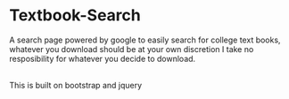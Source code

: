 # Textbook-Search

A search page powered by google to easily search for college text books, 
whatever you download should be at your own discretion I take no resposibility
for whatever you decide to download.
<br><br>

This is built on bootstrap and jquery
